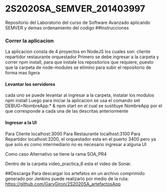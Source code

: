 # 2S2020SA_SEMVER_201403997
Repositorio del Laboratorio del curso de Software Avanzado aplicando SEMVER y demas ordenamiento del codigo
##Instrucciones

### Correr la aplicacion
La aplicacion consta de 4 proyectos en NodeJS los cuales son: cliente repartidor restaurante orquestador
Primero se debe ingresar a la carpeta y correr npm install, para que instale los repositorios que requiere, puesto que la carpeta de node-modules se elimino para subir el repositorio de forma mas ligera

#### Levantar los servidores 
cada uno se puede levantar al ingresar a la carpeta, instalar los modulos npm install Luego para iniciar la aplicacion se usa el comando set DEBUG=NombreApp:* & npm start en el cual se sustituye NombreApp por el que corresponde a cada una de las descritas anteriormente

#### Ingresar a la UI

Para Cliente localhost:3000 Para Restaurante localhost:3100 Para Repartidor localhost:3200, el orquestador esta en el puerto 3400 pero ya que solo es como intermediario no es necesario ingresar a alguna UI

Como caso Alternativo se tiene la rama SOA_PR4

Dentro de la carpeta video_practica_6 esta el video de Sonar.

##Descarga
Para descargar los artefatos en un archivo comprimido generado por Jenkins puede realizarlo por medio de la ruta:
https://github.com/GaryGiron/2S2020SA_artefactosApp
